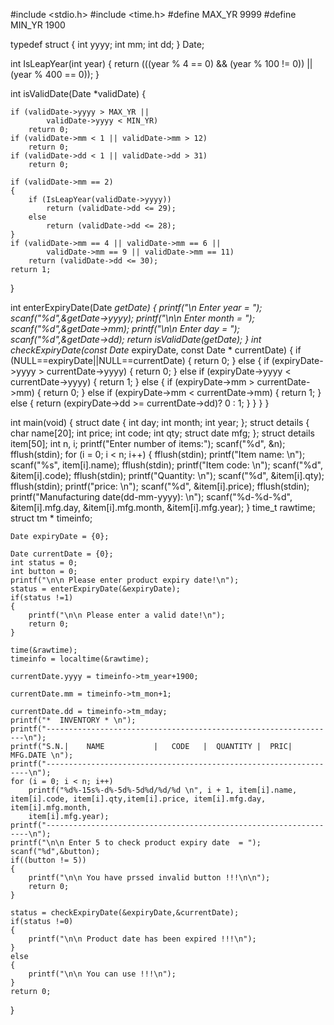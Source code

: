 #include <stdio.h>
#include <time.h>
#define MAX_YR  9999
#define MIN_YR  1900

typedef struct
{
    int yyyy;
    int mm;
    int dd;
} Date;

int  IsLeapYear(int year)
{
    return (((year % 4 == 0) &&
             (year % 100 != 0)) ||
            (year % 400 == 0));
}

int isValidDate(Date *validDate)
{
   
    if (validDate->yyyy > MAX_YR ||
            validDate->yyyy < MIN_YR)
        return 0;
    if (validDate->mm < 1 || validDate->mm > 12)
        return 0;
    if (validDate->dd < 1 || validDate->dd > 31)
        return 0;
    
    if (validDate->mm == 2)
    {
        if (IsLeapYear(validDate->yyyy))
            return (validDate->dd <= 29);
        else
            return (validDate->dd <= 28);
    }
    if (validDate->mm == 4 || validDate->mm == 6 ||
            validDate->mm == 9 || validDate->mm == 11)
        return (validDate->dd <= 30);
    return 1;
}

int enterExpiryDate(Date *getDate)
{
    printf("\n Enter year = ");
    scanf("%d",&getDate->yyyy);
    printf("\n\n Enter month = ");
    scanf("%d",&getDate->mm);
    printf("\n\n Enter day = ");
    scanf("%d",&getDate->dd);
    return isValidDate(getDate);
}
int checkExpiryDate(const Date* expiryDate, const Date * currentDate)
{
    if (NULL==expiryDate||NULL==currentDate)
    {
        return 0;
    }
    else
    {
        if (expiryDate->yyyy > currentDate->yyyy)
        {
            return 0;
        }
        else if (expiryDate->yyyy < currentDate->yyyy)
        {
            return 1;
        }
        else
        {
            if (expiryDate->mm > currentDate->mm)
            {
                return 0;
            }
            else if (expiryDate->mm < currentDate->mm)
            {
                return 1;
            }
            else
            {
                return (expiryDate->dd >= currentDate->dd)? 0 : 1;
            }
        }
    }
}


    

int main(void)
{
    struct date
{
    int day;
    int month;
    int year;
};
struct details
{
    char name[20];
    int price;
    int code;
    int qty;
    struct date mfg;
};
struct details item[50];
    int n, i;
    printf("Enter number of items:");
    scanf("%d", &n);
    fflush(stdin);
    for (i = 0; i < n; i++)
    {
        fflush(stdin);
        printf("Item name: \n");
        scanf("%s", item[i].name);
        fflush(stdin);
        printf("Item code: \n");
        scanf("%d", &item[i].code);
        fflush(stdin);
        printf("Quantity: \n");
        scanf("%d", &item[i].qty);
        fflush(stdin);
        printf("price: \n");
        scanf("%d",  &item[i].price);
        fflush(stdin);
        printf("Manufacturing date(dd-mm-yyyy): \n");
        scanf("%d-%d-%d", &item[i].mfg.day,
        &item[i].mfg.month, &item[i].mfg.year);
    }
    time_t rawtime;
    struct tm * timeinfo;
    
    Date expiryDate = {0};

    Date currentDate = {0};
    int status = 0;
    int button = 0;
    printf("\n\n Please enter product expiry date!\n");
    status = enterExpiryDate(&expiryDate);
    if(status !=1)
    {
        printf("\n\n Please enter a valid date!\n");
        return 0;
    }
    
    time(&rawtime);
    timeinfo = localtime(&rawtime);
    
    currentDate.yyyy = timeinfo->tm_year+1900;
    
    currentDate.mm = timeinfo->tm_mon+1;
    
    currentDate.dd = timeinfo->tm_mday;
    printf("*  INVENTORY * \n");
    printf("-----------------------------------------------------------------\n");
    printf("S.N.|    NAME           |   CODE   |  QUANTITY |  PRIC| MFG.DATE \n");
    printf("------------------------------------------------------------------\n");
    for (i = 0; i < n; i++)
        printf("%d%-15s%-d%-5d%-5d%d/%d/%d \n", i + 1, item[i].name, item[i].code, item[i].qty,item[i].price, item[i].mfg.day, item[i].mfg.month,
        item[i].mfg.year);
    printf("------------------------------------------------------------------\n");
    printf("\n\n Enter 5 to check product expiry date  = ");
    scanf("%d",&button);
    if((button != 5))
    {
        printf("\n\n You have prssed invalid button !!!\n\n");
        return 0;
    }
    
    status = checkExpiryDate(&expiryDate,&currentDate);
    if(status !=0)
    {
        printf("\n\n Product date has been expired !!!\n");
    }
    else
    {
        printf("\n\n You can use !!!\n");
    }
    return 0;
}
